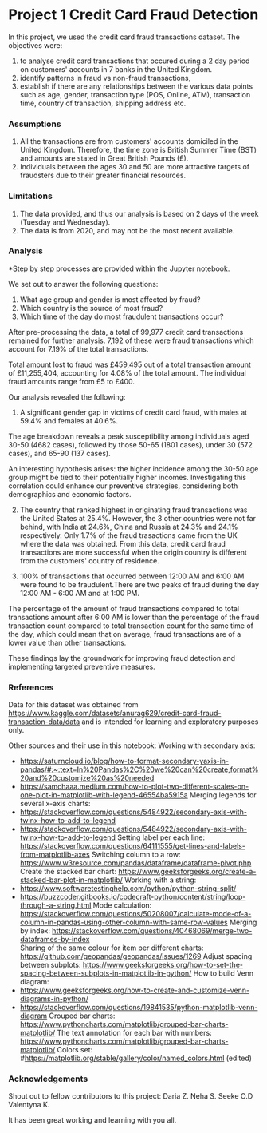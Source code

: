 # Project 1 Credit Card Fraud Detection

In this project, we used the credit card fraud transactions dataset. The objectives were: 
1) to analyse credit card transactions that occured during a 2 day period on customers' accounts in 7 banks in the United Kingdom. 
2) identify patterns in fraud vs non-fraud transactions, 
3) establish if there are any relationships between the various data points such as age, gender, transaction type (POS, Online, ATM), transaction time, country of transaction, shipping address etc.


### Assumptions
1) All the transactions are from customers' accounts domiciled in the United Kingdom. Therefore, the time zone is British Summer Time (BST) and amounts are stated in Great British Pounds (£).
2) Individuals between the ages 30 and 50 are more attractive targets of fraudsters due to their greater financial resources.


### Limitations
1) The data provided, and thus our analysis is based on 2 days of the week (Tuesday and Wednesday).
2) The data is from 2020, and may not be the most recent available.


### Analysis

*Step by step processes are provided within the Jupyter notebook.

We set out to answer the following questions:

1) What age group and  gender is most affected by fraud?
2) Which country is the source of most fraud?
3) Which time of the day do most fraudulent transactions occur?


After pre-processing the data, a total of 99,977 credit card transactions remained for further analysis. 7,192 of these were fraud transactions which account for 7.19% of the total transactions.

Total amount lost to fraud was £459,495 out of a total transaction amount of £11,255,404, accounting for 4.08% of the total amount. The individual fraud amounts range from £5 to £400.

Our analysis revealed the following:

1. A significant gender gap in victims of credit card fraud, with males at 59.4% and females at 40.6%. 

The age breakdown reveals a peak susceptibility among individuals aged 30-50 (4682 cases), followed by those 50-65 (1801 cases), under 30 (572 cases), and 65-90 (137 cases). 

An interesting hypothesis arises: the higher incidence among the 30-50 age group might be tied to their potentially higher incomes.  Investigating this correlation could enhance our preventive strategies, considering both demographics and economic factors.

2. The country that ranked highest in originating fraud transactions was the United States at 25.4%. However, the 3 other countries were not far behind, with India  at 24.6%, China and Russia at 24.3% and 24.1% respectively. Only 1.7% of the fraud trasactions came from the UK where the data was obtained. From this data, credit card fraud transactions are more successful when the origin country is different from the customers' country of residence.

3. 100% of transactions that occurred between 12:00 AM and 6:00 AM were found to be fraudulent.There are two peaks of fraud during the day 12:00 AM - 6:00 AM and at 1:00 PM. 

The percentage of the amount of fraud transactions compared to total transactions amount after 6:00 AM is lower than the percentage of the fraud transaction count compared to total transaction count for the same time of the day, which could mean that on average, fraud transactions are of a lower value than other transactions. 

These findings lay the groundwork for improving fraud detection and implementing targeted preventive measures.


### References

Data for this dataset was obtained from  https://www.kaggle.com/datasets/anurag629/credit-card-fraud-transaction-data/data and is intended for learning and exploratory purposes only.

Other sources and their use in this notebook:
Working with secondary axis:
 - https://saturncloud.io/blog/how-to-format-secondary-yaxis-in-pandas/#:~:text=In%20Pandas%2C%20we%20can%20create,format%20and%20customize%20as%20needed
 - https://samchaaa.medium.com/how-to-plot-two-different-scales-on-one-plot-in-matplotlib-with-legend-46554ba5915a
Merging legends for several x-axis charts:
 - https://stackoverflow.com/questions/5484922/secondary-axis-with-twinx-how-to-add-to-legend
 - https://stackoverflow.com/questions/5484922/secondary-axis-with-twinx-how-to-add-to-legend
Setting label per each line: https://stackoverflow.com/questions/64111555/get-lines-and-labels-from-matplotlib-axes
Switching column to a row: https://www.w3resource.com/pandas/dataframe/dataframe-pivot.php
Create the stacked bar chart: https://www.geeksforgeeks.org/create-a-stacked-bar-plot-in-matplotlib/
Working with a string:
 - https://www.softwaretestinghelp.com/python/python-string-split/
 - https://buzzcoder.gitbooks.io/codecraft-python/content/string/loop-through-a-string.html
Mode calculation: https://stackoverflow.com/questions/50208007/calculate-mode-of-a-column-in-pandas-using-other-column-with-same-row-values
Merging by index: https://stackoverflow.com/questions/40468069/merge-two-dataframes-by-index      
Sharing of the same colour for item per different charts: https://github.com/geopandas/geopandas/issues/1269
Adjust spacing between subplots: https://www.geeksforgeeks.org/how-to-set-the-spacing-between-subplots-in-matplotlib-in-python/
How to build Venn diagram:
- https://www.geeksforgeeks.org/how-to-create-and-customize-venn-diagrams-in-python/
- https://stackoverflow.com/questions/19841535/python-matplotlib-venn-diagram
Grouped bar charts: https://www.pythoncharts.com/matplotlib/grouped-bar-charts-matplotlib/
The text annotation for each bar with numbers: https://www.pythoncharts.com/matplotlib/grouped-bar-charts-matplotlib/
Colors set: #https://matplotlib.org/stable/gallery/color/named_colors.html (edited) 


### Acknowledgements

Shout out to fellow contributors to this project:
Daria Z.
Neha S.
Seeke O.D
Valentyna K.

It has been great working and learning with you all. 